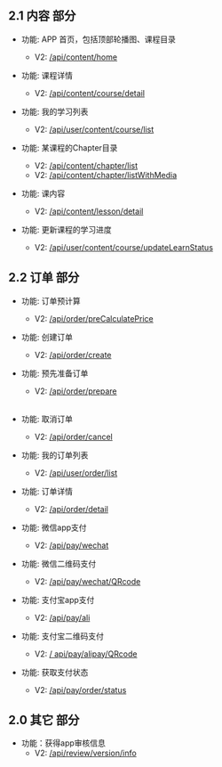 ## 2.1 内容 部分

- 功能: APP 首页，包括顶部轮播图、课程目录
  - V2: [/api/content/home](./home.md)
 


- 功能: 课程详情
  - V2: [/api/content/course/detail](./course_detail.md)
  


- 功能: 我的学习列表
  - V2: [/api/user/content/course/list](./course_mylist.md)


- 功能: 某课程的Chapter目录
  - V2: [/api/content/chapter/list](./chapter_list.md)
  - V2: [/api/content/chapter/listWithMedia](./listWithMedia.md)


- 功能: 课内容
  - V2: [/api/content/lesson/detail](./lesson_detail.md)

- 功能: 更新课程的学习进度
  - V2: [/api/user/content/course/updateLearnStatus](./update_learn_status.md)
  

## 2.2 订单 部分
- 功能: 订单预计算
  - V2: [/api/order/preCalculatePrice](./preCalculatePrice.md)
  
  
- 功能: 创建订单
  - V2: [/api/order/create](./order_create.md)
  

- 功能: 预先准备订单
  - V2: [/api/order/prepare](./order_confirm.md)  
  
  
- 功能: 取消订单
  - V2: [/api/order/cancel](./order_cancel.md)
  
  
- 功能: 我的订单列表
  - V2: [/api/user/order/list](./order_mylist.md)
  
  
- 功能: 订单详情
  - V2: [/api/order/detail](./order_detail.md)
  

- 功能: 微信app支付
  - V2: [/api/pay/wechat](./pay_wechat.md)
  
  
- 功能: 微信二维码支付
  - V2: [/api/pay/wechat/QRcode](./pay_QRcode.md)
  
 
- 功能: 支付宝app支付
  - V2: [/api/pay/ali](./pay_alipay.md)
 
 
- 功能: 支付宝二维码支付
  - V2: [/ api/pay/alipay/QRcode](./pay_QRcode.md)
  

- 功能: 获取支付状态
  - V2: [/api/pay/order/status](./order_status.md) 
## 2.0 其它 部分
- 功能：获得app审核信息
  - V2: [/api/review/version/info](./general_appInfo.md)
   
